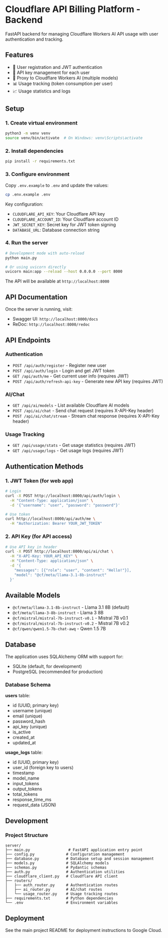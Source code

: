 # Cloudflare API Billing Platform - Backend

FastAPI backend for managing Cloudflare Workers AI API usage with user authentication and tracking.

## Features

- 🔐 User registration and JWT authentication
- 🔑 API key management for each user
- 🤖 Proxy to Cloudflare Workers AI (multiple models)
- 📊 Usage tracking (token consumption per user)
- 📈 Usage statistics and logs

## Setup

### 1. Create virtual environment

```bash
python3 -m venv venv
source venv/bin/activate  # On Windows: venv\Scripts\activate
```

### 2. Install dependencies

```bash
pip install -r requirements.txt
```

### 3. Configure environment

Copy `.env.example` to `.env` and update the values:

```bash
cp .env.example .env
```

Key configuration:
- `CLOUDFLARE_API_KEY`: Your Cloudflare API key
- `CLOUDFLARE_ACCOUNT_ID`: Your Cloudflare account ID
- `JWT_SECRET_KEY`: Secret key for JWT token signing
- `DATABASE_URL`: Database connection string

### 4. Run the server

```bash
# Development mode with auto-reload
python main.py

# Or using uvicorn directly
uvicorn main:app --reload --host 0.0.0.0 --port 8000
```

The API will be available at `http://localhost:8000`

## API Documentation

Once the server is running, visit:
- Swagger UI: `http://localhost:8000/docs`
- ReDoc: `http://localhost:8000/redoc`

## API Endpoints

### Authentication

- `POST /api/auth/register` - Register new user
- `POST /api/auth/login` - Login and get JWT token
- `GET /api/auth/me` - Get current user info (requires JWT)
- `POST /api/auth/refresh-api-key` - Generate new API key (requires JWT)

### AI/Chat

- `GET /api/ai/models` - List available Cloudflare AI models
- `POST /api/ai/chat` - Send chat request (requires X-API-Key header)
- `POST /api/ai/chat/stream` - Stream chat response (requires X-API-Key header)

### Usage Tracking

- `GET /api/usage/stats` - Get usage statistics (requires JWT)
- `GET /api/usage/logs` - Get usage logs (requires JWT)

## Authentication Methods

### 1. JWT Token (for web app)

```bash
# Login
curl -X POST http://localhost:8000/api/auth/login \
  -H "Content-Type: application/json" \
  -d '{"username": "user", "password": "password"}'

# Use token
curl http://localhost:8000/api/auth/me \
  -H "Authorization: Bearer YOUR_JWT_TOKEN"
```

### 2. API Key (for API access)

```bash
# Use API key in header
curl -X POST http://localhost:8000/api/ai/chat \
  -H "X-API-Key: YOUR_API_KEY" \
  -H "Content-Type: application/json" \
  -d '{
    "messages": [{"role": "user", "content": "Hello!"}],
    "model": "@cf/meta/llama-3.1-8b-instruct"
  }'
```

## Available Models

- `@cf/meta/llama-3.1-8b-instruct` - Llama 3.1 8B (default)
- `@cf/meta/llama-3-8b-instruct` - Llama 3 8B
- `@cf/mistral/mistral-7b-instruct-v0.1` - Mistral 7B v0.1
- `@cf/mistral/mistral-7b-instruct-v0.2` - Mistral 7B v0.2
- `@cf/qwen/qwen1.5-7b-chat-awq` - Qwen 1.5 7B

## Database

The application uses SQLAlchemy ORM with support for:
- SQLite (default, for development)
- PostgreSQL (recommended for production)

### Database Schema

**users** table:
- id (UUID, primary key)
- username (unique)
- email (unique)
- password_hash
- api_key (unique)
- is_active
- created_at
- updated_at

**usage_logs** table:
- id (UUID, primary key)
- user_id (foreign key to users)
- timestamp
- model_name
- input_tokens
- output_tokens
- total_tokens
- response_time_ms
- request_data (JSON)

## Development

### Project Structure

```
server/
├── main.py                 # FastAPI application entry point
├── config.py              # Configuration management
├── database.py            # Database setup and session management
├── models.py              # SQLAlchemy models
├── schemas.py             # Pydantic schemas
├── auth.py                # Authentication utilities
├── cloudflare_client.py   # Cloudflare API client
├── routers/
│   ├── auth_router.py     # Authentication routes
│   ├── ai_router.py       # AI/chat routes
│   └── usage_router.py    # Usage tracking routes
├── requirements.txt       # Python dependencies
└── .env                   # Environment variables
```

## Deployment

See the main project README for deployment instructions to Google Cloud.

